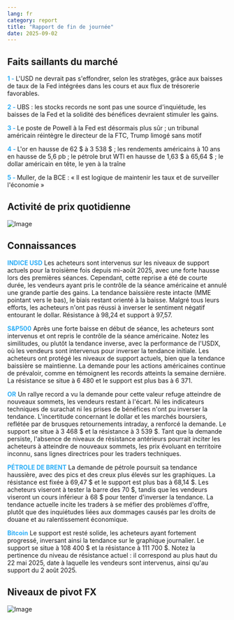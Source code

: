 ```yaml
---
lang: fr
category: report
title: "Rapport de fin de journée"
date: 2025-09-02
---
```



<h2>Faits saillants du marché</h2>
<strong style="color: #2caef7;">1 - </strong> L'USD ne devrait pas s'effondrer, selon les stratèges, grâce aux baisses de taux de la Fed intégrées dans les cours et aux flux de trésorerie favorables.

<strong style="color: #2caef7;">2 - </strong> UBS : les stocks records ne sont pas une source d'inquiétude, les baisses de la Fed et la solidité des bénéfices devraient stimuler les gains.

<strong style="color: #2caef7;">3 - </strong> Le poste de Powell à la Fed est désormais plus sûr ; un tribunal américain réintègre le directeur de la FTC, Trump limogé sans motif

<strong style="color: #2caef7;">4 - </strong> L'or en hausse de 62 $ à 3 538 $ ; les rendements américains à 10 ans en hausse de 5,6 pb ; le pétrole brut WTI en hausse de 1,63 $ à 65,64 $ ; le dollar américain en tête, le yen à la traîne

<strong style="color: #2caef7;">5 - </strong> Muller, de la BCE : « Il est logique de maintenir les taux et de surveiller l'économie »



<h2>Activité de prix quotidienne</h2>
<img src="https://markleighedu.github.io/img/Sep-2025/02-Sep-2025/price.jpg" alt="Image"/>

<h2>Connaissances</h2>
<strong style="color: #2caef7;">INDICE USD</strong> Les acheteurs sont intervenus sur les niveaux de support actuels pour la troisième fois depuis mi-août 2025, avec une forte hausse lors des premières séances. Cependant, cette reprise a été de courte durée, les vendeurs ayant pris le contrôle de la séance américaine et annulé une grande partie des gains. La tendance baissière reste intacte (MME pointant vers le bas), le biais restant orienté à la baisse. Malgré tous leurs efforts, les acheteurs n'ont pas réussi à inverser le sentiment négatif entourant le dollar. Résistance à 98,24 et support à 97,57.

<strong style="color: #2caef7;">S&P500</strong> Après une forte baisse en début de séance, les acheteurs sont intervenus et ont repris le contrôle de la séance américaine. Notez les similitudes, ou plutôt la tendance inverse, avec la performance de l'USDX, où les vendeurs sont intervenus pour inverser la tendance initiale. Les acheteurs ont protégé les niveaux de support actuels, bien que la tendance baissière se maintienne. La demande pour les actions américaines continue de prévaloir, comme en témoignent les records atteints la semaine dernière. La résistance se situe à 6 480 et le support est plus bas à 6 371.

<strong style="color: #2caef7;">OR</strong> Un rallye record a vu la demande pour cette valeur refuge atteindre de nouveaux sommets, les vendeurs restant à l'écart. Ni les indicateurs techniques de surachat ni les prises de bénéfices n'ont pu inverser la tendance. L'incertitude concernant le dollar et les marchés boursiers, reflétée par de brusques retournements intraday, a renforcé la demande. Le support se situe à 3 468 $ et la résistance à 3 539 $. Tant que la demande persiste, l'absence de niveaux de résistance antérieurs pourrait inciter les acheteurs à atteindre de nouveaux sommets, les prix évoluant en territoire inconnu, sans lignes directrices pour les traders techniques.

<strong style="color: #2caef7;">PÉTROLE DE BRENT</strong> La demande de pétrole poursuit sa tendance haussière, avec des pics et des creux plus élevés sur les graphiques. La résistance est fixée à 69,47 $ et le support est plus bas à 68,14 $. Les acheteurs viseront à tester la barre des 70 $, tandis que les vendeurs viseront un cours inférieur à 68 $ pour tenter d'inverser la tendance. La tendance actuelle incite les traders à se méfier des problèmes d'offre, plutôt que des inquiétudes liées aux dommages causés par les droits de douane et au ralentissement économique.

<strong style="color: #2caef7;">Bitcoin</strong> Le support est resté solide, les acheteurs ayant fortement progressé, inversant ainsi la tendance sur le graphique journalier. Le support se situe à 108 400 $ et la résistance à 111 700 $. Notez la pertinence du niveau de résistance actuel : il correspond au plus haut du 22 mai 2025, date à laquelle les vendeurs sont intervenus, ainsi qu'au support du 2 août 2025.



<h2>Niveaux de pivot FX</h2>
<img src="https://markleighedu.github.io/img/Sep-2025/02-Sep-2025/pivot.jpg" alt="Image"/>